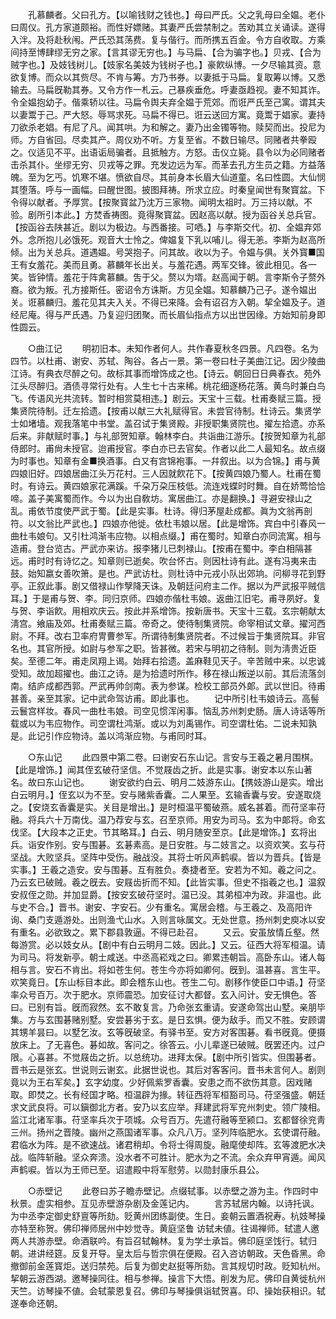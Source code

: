 <!-- { "loadSidebar": true } -->
　　孔慕麟者。父曰孔方。【以喻钱财之钱也。】母曰严氏。父之乳母曰全媪。老仆曰周仪。孔方家道颇裕。而性好嫖赌。其妻严氏尝禁制之。苦劝其立关诵读。遂得入泮。及将赴秋闱。严氏恐其荡费。复与偕行。而所携五百金。令方自收取。方乘间持至博肆缪无穷之家。【言其谬无穷也。】与马扁、【合为骗字也。】贝戎、【合为贼字也。】及妓钱树儿。【妓家名美妓为钱树子也。】豪飮纵博。一夕尽输其资。意欲复博。而众以其赀尽。不肯与筹。方乃书券。以妻抵于马扁。复取筹以博。又悉输去。马扁旣勒其券。又令方作一札云。己暴疾垂危。呼妻亟趋视。妻不知其诈。令全媪抱幼子。偕乘轿以往。马扁令舆夫弃全媪于荒郊。而诳严氏至己寓。谓其夫以妻鬻于己。严大怒。辱骂求死。马扁不得已。诳云送回方寓。竟鬻于娼家。妻持刀欲杀老娼。有尼了凡。闻其哄。为和解之。妻乃出金镯等物。赎契而出。投尼为师。方自省回。尽卖其产。周仪劝不听。方复至省。不数日输尽。同赌者共拳殴之。仪适见不平。出语诟局骗者。且抵触方。方怒。击仪立毙。县令以为必同赌者击杀其仆。坐缪无穷、贝戎等之罪。充发边远为军。而革去孔方生员之籍。方益落魄。至为乞丐。饥寒不堪。愤欲自尽。其前身本长眉大仙道童。名曰性圆。大仙悯其堕落。呼与一画幅。曰醒世图。披图拜祷。所求立应。时秦皇闻世有聚寳盆。下令得以献者。予厚赏。【按聚寳盆乃沈万三家物。闻明太祖时。万三持以献。不验。剧所引本此。】方焚香祷图。竟得聚寳盆。因赵高以献。授为函谷关总兵官。【按函谷去陕甚近。剧以为极边。与西番接。可哂。】与李斯交代。初、全媪弃郊外。念所抱儿必饿死。观音大士怜之。俾媪复下乳以哺儿。得无恙。李斯为赵高所倾。出为关总兵。道遇媪。号哭抱子。问其故。收以为子。令媪与俱。关外寳■国王有女羞花。美而且勇。慕麟年长出关。与羞花遇。两军交锋。彼此相见。各一笑。皆钟情。羞花于阵禽慕麟。吿于父。赘以为壻。赵高闻于朝。言李斯令子赘外裔。欲为叛。孔方接斯任。密诏令方诛斯。方见全媪。知慕麟乃己子。遂令媪出关。诳慕麟归。羞花见其夫入关。不得已来降。会有诏召方入朝。挈全媪及子。道经尼庵。得与严氏遇。乃复迎归团聚。而长眉仙指点方以出世因缘。方始知前身即性圆云。 

　　○曲江记 
　　明初旧本。未知作者何人。共作春夏秋冬四景。凡四卷。名为四节。以杜甫、谢安、苏轼、陶谷。各占一景。第一卷曰杜子美曲江记。因少陵曲江诗。有典衣尽醉之句。故标其事而增饰成之也。【诗云。朝回日日典春衣。苑外江头尽醉归。酒债寻常行处有。人生七十古来稀。桃花细逐杨花落。黄鸟时兼白鸟飞。传语风光共流转。暂时相赏莫相违。】剧云。天宝十三载。杜甫奏赋三篇。授集贤院待制。迁左拾遗。【按甫以献三大礼赋得官。未尝官待制。杜诗云。集贤学士如堵墙。观我落笔中书堂。盖召试于集贤殿。非授职集贤院也。擢左拾遗。亦系后来。非献赋时事。】与礼部贺知章。翰林李白。共诣曲江游乐。【按贺知章为礼部侍郎时。甫尙未授官。迨甫授官。李白亦已去官矣。作者以此二人最知名。故点缀为时事也。知章有金■换酒事。白又有宫锦袍事。一幷叙出。以为合锦。】甫与黄四娘旧好。四娘居曲江头万花村。三人因就飮花下。【按黄四娘乃蜀人。杜甫在蜀时。有诗云。黄四娘家花满蹊。千朶万朶压枝低。流连戏蝶时时舞。自在娇莺恰恰啼。盖子美寓蜀而作。今以为出自敎坊。寓居曲江。亦是翻换。】寻避安禄山之乱。甫依节度使严武于蜀。【此是实事。杜诗。得归茅屋赴成都。眞为文翁再剖符。以文翁比严武也。】四娘亦他徙。依杜韦娘以居。【此是增饰。宾白中引春风一曲杜韦娘句。又引杜鸿渐韦应物。以相点缀。】甫在蜀时。知章白亦同流寓。相与造甫。登台览古。严武亦来访。报李猪儿已刺禄山。【按甫在蜀中。李白相隔甚远。甫时时有诗忆之。知章则已逝矣。吹台怀古。则因杜诗有此。遂有冯夷来击鼓。始知嬴女善吹箫。是也。严武访杜。则杜诗中元戎小队出郊垧。问柳寻花到野亭。正叙此事。剧又借禄山作孼降天诛。及朝廷问府主二作。据以为严武报平贼信耳。】于是甫与贺、李。同归京师。四娘亦偕杜韦娘。返曲江旧宅。甫寻夙好。复与贺、李诣飮。用相欢庆云。按此并系增饰。按新唐书。天宝十三载。玄宗朝献太淸宫。飨庙及郊。杜甫奏赋三篇。帝奇之。使待制集贤院。命宰相试文章。擢河西尉。不拜。改右卫率府冑曹参军。所谓待制集贤院者。不过候旨于集贤院耳。非官名也。其官所授。如尉与参军之职。皆甚微。若宋与明初之待制。则为淸贵近臣矣。至德二年。甫走凤翔上谒。始拜右拾遗。盖麻鞋见天子。辛苦贼中来。以忠诚受知。故加超擢也。曲江之诗。是为拾遗时所作。移在禄山叛逆以前。其后流落剑南。结庐成都西郭。严武再帅剑南。表为参谋。检校工部员外郞。武以世旧。待甫甚善。亲至其家。记中武命驾访甫。即此事也。 
　　记中所引杜韦娘诗云。高髻云鬟宫样妆。春风一曲杜韦娘。司空见惯浑闲事。恼乱苏州刺史肠。唐人诗话等所载或以为韦应物作。司空谓杜鸿渐。或以为刘禹锡作。司空谓杜佑。二说未知孰是。此记引作应物诗。盖以鸿渐应物。与甫同时耳。 

　　○东山记 
　　此四景中第二卷。曰谢安石东山记。言安与王羲之暑月围棋。【此是增饰。】闻其侄玄破苻坚信。不觉屐齿之折。此是实事。谢安本以东山著名。故曰东山记也。 
　　谢安欲约白云、明月二妓游东山。【携妓游山是实。增出白云明月。】侄玄以为不至。安与赌紫香囊。二人果至。玄输香囊与安。安遂取烧之。【安烧玄香囊是实。关目是增出。】是时桓温平蜀破燕。威名甚着。而苻坚率苻融。将兵六十万南伐。温乃荐安与玄。召至京师。用安为司马。玄为中郞将。命玄伐坚。【大段本之正史。节其略耳。】白云、明月随安至京。【此是增饰。】玄将出兵。诣安作别。安与围碁。玄碁素高。是日安胜。与二妓言之。以资欢笑。玄与苻坚战。大败坚兵。坚阵中受伤。融战没。其将士听风声鹤唳。皆以为晋兵。【皆是实事。】王羲之造安。安与围碁。互有胜负。奏捷者至。安若为不知。羲之问之。乃云玄已破贼。羲之旣去。安屐齿折而不知。【此皆实事。但史不指羲之也。】温叙安叔侄之勋。并加显爵。【按安玄破苻坚时。温已没。其弟桓冲为政。非温也。此与史不合。】晋书。谢安、字安石。少有重名。寓居会稽。与王羲之、及高阳许询、桑门支遁游处。出则渔弋山水。入则言咏属文。无处世意。扬州刺史庾冰以安有重名。必欲致之。累下郡县敦逼。不得已赴召。 
　　又云。安虽放情丘壑。然每游赏。必以妓女从。【剧中有白云明月二妓。因此。】又云。征西大将军桓温。请为司马。将发新亭。朝士咸送。中丞高崧戏之曰。卿累违朝旨。高卧东山。诸人每相与言。安石不肯出。将如苍生何。苍生今亦将如卿何。旣到。温甚喜。言生平。欢笑竟日。【东山标目本此。即会稽东山也。苍生二句。剧移作使臣口中语。】苻坚率众号百万。次于肥水。京师震恐。加安征讨大都督。玄入问计。安无惧色。答曰。已别有旨。旣而寂然。玄不敢复言。乃命张玄重请。安遂命驾出山墅。亲朋毕集。方与玄围碁赌别墅。安尝碁劣于玄。是日玄惧。便为敌手。而又不胜。安顾谓其甥羊昙曰。以墅乞汝。玄等旣破坚。有驿书至。安方对客围碁。看书旣竟。便摄放床上。了无喜色。碁如故。客问之。徐答云。小儿辈遂已破贼。旣罢还内。过户限。心喜甚。不觉屐齿之折。以总统功。进拜太保。【剧中所引皆实。但围碁者。晋书云是张玄。世说则云谢玄。此据世说也。其后对客客问。晋书未言何人。剧则竟以为王右军矣。】玄字幼度。少好佩紫罗香囊。安患之而不欲伤其意。因戏赌取。即焚之。长有经国才略。桓温辟为掾。转征西将军桓豁司马。苻坚强盛。朝廷求文武良将。可以鎭御北方者。安乃以玄应举。拜建武将军兖州刺史。领广陵相。监江北诸军事。苻坚率兵次于项城。众号百万。先遣苻融等至颍口。玄都督徐兖靑三州。扬州之晋陵。幽州之燕国诸军事。众凡八万。坚列阵临肥水。玄使谓苻融。君临水为阵。是不欲速战。诸君稍却。令将士得周旋。融麾使却阵。玄等渡肥水决战。临阵斩融。坚众奔溃。没水者不可胜计。肥水为之不流。余众弃甲宵遁。闻风声鹤唳。皆以为王师已至。诏遣殿中将军慰劳。以勋封康乐县公。 

　　○赤壁记 
　　此卷曰苏子瞻赤壁记。点缀轼事。以赤壁之游为主。作四时中秋景。虚实相参。互见赤壁游杂剧及金莲记内。 
　　言苏轼居内翰。以诗托讽。为中丞李定御史舒亶等所劾。贬黄州团练副使。生日。妾朝云置酒祝寿。杭妓琴操亦特至称贺。佛印禅师居州中妙觉寺。黄庭坚鲁 访轼未値。往谒禅师。轼遣人邀两人共游赤壁。命酒联吟。有旨召轼翰林。复为学士承旨。佛印庭坚饯行。轼归朝。进讲经筵。反复开导。皇太后与哲宗俱在便殿。召入咨访朝政。天色昏黑。命撤御前金莲寳炬。送归禁苑。后复为御史赵挺等所劾。言其规切时政。贬知杭州。挈朝云游西湖。邀琴操同往。相与参禅。操言下大悟。削发为尼。佛印自黄徙杭州天竺。访琴操不値。会轼蒙恩复召。佛印与琴操俱诣轼贺喜。印、操始获相识。轼遂奉命还朝。 
